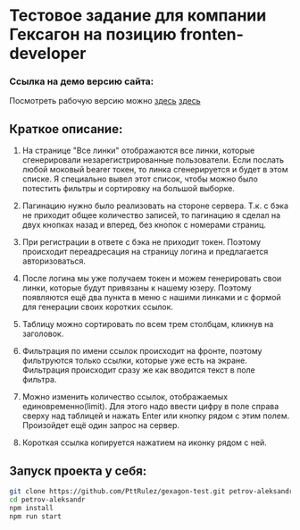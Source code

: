 # Тестовое задание для компании Гексагон на позицию fronten-developer

### **Ссылка на демо версию сайта:**

Посмотреть рабочую версию можно <a href='http://gexagon.pttrulez.ru' target='_blank'>здесь</a>  [здесь](http://gexagon.pttrulez.ru)

## **Краткое описание:**

1. На странице "Все линки" отображаются все линки, которые сгенерировали незарегистрированные пользователи. Если послать любой моковый bearer токен, то линка сгенерируется и будет в этом списке. Я специально вывел этот список, чтобы можно было потестить фильтры и сортировку на большой выборке.

2. Пагинацию нужно было реализовать на стороне сервера. Т.к. с бэка не приходит общее количество записей, то пагинацию я сделал на двух кнопках назад и вперед, без кнопок с номерами страниц.

3. При регистрации в ответе с бэка не приходит токен. Поэтому происходит переадресация на страницу логина и предлагается авторизоваться.

4. После логина мы уже получаем токен и можем генерировать свои линки, которые будут привязаны к нашему юзеру. Поэтому появляются ещё два пункта в меню с нашими линками и с формой для генерации своих коротких ссылок.

5. Таблицу можно сортировать по всем трем столбцам, кликнув на заголовок.

6. Фильтрация по имени ссылок происходит на фронте, поэтому фильтруются только ссылки, которые уже есть на экране. Фильтрация происходит сразу же как вводится текст в поле фильтра.

7. Можно изменить количество ссылок, отображаемых единовременно(limit). Для этого надо ввести цифру в поле справа сверху над таблицей и нажать Enter или кнопку рядом с этим полем. Произойдет ещё один запрос на сервер.

8. Короткая ссылка копируется нажатием на иконку рядом с ней.

## Запуск проекта у себя:

```sh
git clone https://github.com/PttRulez/gexagon-test.git petrov-aleksandr
cd petrov-aleksandr
npm install
npm run start
```
